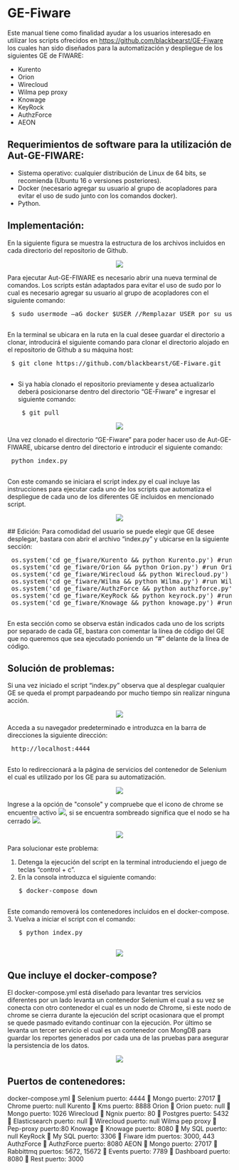 GE-Fiware
=========
Este manual tiene como finalidad ayudar a los usuarios interesado en utilizar los scripts ofrecidos en https://github.com/blackbearst/GE-Fiware los cuales han sido diseñados para la automatización y despliegue de los siguientes GE de FIWARE:
-	Kurento
-	Orion
-	Wirecloud
-	Wilma pep proxy
-	Knowage
-	KeyRock
-	AuthzForce
-	AEON
## Requerimientos de software para la utilización de Aut-GE-FIWARE:
-	Sistema operativo: cualquier distribución de Linux de 64 bits, se recomienda (Ubuntu 16 o versiones posteriores).
-	Docker (necesario agregar su usuario al grupo de acopladores para evitar el uso de sudo junto con los comandos docker).
-	Python.
## Implementación:
En la siguiente figura se  muestra la estructura de los archivos incluidos en cada directorio del repositorio de Github.
<p align="center">
   <img src="extras/img/1_estructura_proyecto.png">
</p>
Para ejecutar Aut-GE-FIWARE es necesario abrir una nueva terminal de comandos. 
Los scripts están adaptados para evitar el uso de sudo por lo cual es necesario agregar su usuario al grupo de acopladores con el siguiente comando:
 <pre>
 $ sudo usermode –aG docker $USER //Remplazar USER por su usario.
 </pre>

En la terminal se ubicara en la ruta en la cual desee guardar el directorio a clonar, introducirá el siguiente comando para clonar el directorio alojado en el repositorio de Github  a su máquina host:
 <pre>
 $ git clone https://github.com/blackbearst/GE-Fiware.git
 </pre>

+ Si ya había clonado el repositorio previamente y desea actualizarlo deberá posicionarse dentro del directorio “GE-Fiware” e ingresar el siguiente comando:
       <pre>
       $ git pull
       </pre>
<p align="center">
    <img src="extras/img/2_gitpull.png">
</p>

Una vez clonado el directorio “GE-Fiware” para poder hacer uso de Aut-GE-FIWARE, ubicarse dentro del directorio e introducir el siguiente comando:
 <pre>
 python index.py
 </pre>
Con este comando se iniciara el script index.py el cual incluye las instrucciones para ejecutar cada uno de los scripts que automatiza el despliegue de cada uno de los diferentes GE incluidos en mencionado script.
<p align="center">
    <img src="extras/img/3_gitclone.png">
</p>
## Edición:
Para comodidad del usuario se puede elegir que GE desee desplegar, bastara con abrir el archivo “index.py” y ubicarse en la siguiente sección:

 <pre>
 os.system('cd ge_fiware/Kurento && python Kurento.py') #run KMS
 os.system('cd ge_fiware/Orion && python Orion.py') #run Orion
 os.system('cd ge_fiware/Wirecloud && python Wirecloud.py') #run Wirecloud
 os.system('cd ge_fiware/Wilma && python Wilma.py') #run Wilma
 os.system('cd ge_fiware/AuthzForce && python authzforce.py') #run AuthzForce
 os.system('cd ge_fiware/KeyRock && python keyrock.py') #run KeyRock
 os.system('cd ge_fiware/Knowage && python knowage.py') #run Knowage
 </pre>
En esta sección como se observa están indicados cada uno de los scripts por separado de cada GE, bastara con comentar la línea de código del GE que no queremos que sea ejecutado poniendo un “#” delante de la línea de código.

## Solución de problemas:
Si una vez iniciado el script “index.py” observa que al desplegar cualquier GE se queda el prompt parpadeando por mucho tiempo sin realizar ninguna acción.
<p align="center">
    <img src="extras/img/4_promptInactivo.png">
</p>
Acceda a su navegador predeterminado e introduzca en la barra de direcciones la siguiente dirección: 
 <pre>
 http://localhost:4444
 </pre>
Esto lo redireccionará a la página de servicios del contenedor de Selenium el cual es utilizado por los GE para su automatización.
<p align="center">
  <img src="extras/img/5_seleniumGrid.png">
</p>

Ingrese a la opción de "console" y compruebe que el icono de chrome se encuentre activo <img src="extras/img/chromeUp.png">, si se encuentra sombreado significa que el nodo se ha cerrado <img src="extras/img/chromeDown.png">.
<p align="center">
   <img src="extras/img/6_NodoUpDown.png">
</p>

Para solucionar este problema:
1.	Detenga la ejecución del script en la terminal introduciendo el juego de teclas “control + c”.
2.	En la consola introduzca el siguiente comando:
   <pre>
   $ docker-compose down
   </pre>
Este comando removerá los contenedores incluidos en el docker-compose.
3.	Vuelva a iniciar el script con el comando:
   <pre>
   $ python index.py
   </pre>
<p align="center">
   <img src="extras/img/7_restartNChrome.png">
</p>

## Que incluye el docker-compose?
El docker-compose.yml está diseñado para levantar tres servicios diferentes por un lado  levanta un contenedor Selenium el cual a su vez se conecta con otro contenedor el cual es un nodo de Chrome, si este nodo de chrome se cierra durante la ejecución del script ocasionara que  el prompt se quede pasmado evitando continuar con la ejecución.
Por último se levanta un tercer servicio el cual es un contenedor con MongDB para guardar los reportes generados por cada una de las pruebas para asegurar la persistencia de los datos.
<p align="center">
   <img src="extras/img/8_dockerCompose.png">
</p>

## Puertos de contenedores:
docker-compose.yml
	Selenium puerto: 4444
	Mongo puerto: 27017
	Chrome puerto: null
Kurento 
	Kms puerto: 8888
Orion 
	Orion pueto: null
	Mongo puerto: 1026
Wirecloud
	Ngnix puerto: 80
	Postgres puerto: 5432
	Elasticsearch puerto: null
	Wirecloud puerto: null
Wilma pep proxy
	Pep-proxy puerto:80
Knowage
	Knowage puerto: 8080
	My SQL puerto: null
KeyRock
	My SQL puerto: 3306
	Fiware idm puertos: 3000, 443
AuthzForce
	AuthzForce puerto: 8080
AEON
	Mongo puerto: 27017
	Rabbittmq puertos: 5672, 15672
	Events puerto: 7789
	Dashboard puerto: 8080
	Rest puerto: 3000


